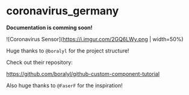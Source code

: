 # coronavirus_germany

**Documentation is comming soon!**

![Coronavirus Sensor](https://i.imgur.com/2GQ6LWy.png | width=50%)

Huge thanks to `@boralyl` for the project structure!

Check out their repository:

https://github.com/boralyl/github-custom-component-tutorial

Also huge thanks to `@FaserF` for the inspiration!
